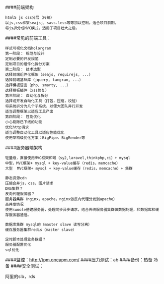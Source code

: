 ####前端架构

    html5 js css分层（传统）
    以js,css框架seajsj，sass.less等等加以控制，适合项目前期。
    将js拆分成MVC模式，适用于项目壮大之后。

####常见的前端工具：

    样式可视化文档holorgram
    第一阶段： 规范与设计
    定制必要的开发规范
    定制项目的组件化拆分方案
    第二阶段： 技术选型
    选择前端组件化框架（seajs, requirejs, ...）
    选择前端基础库（jquery, tangram, ...）
    选择模板语言（php, smarty, ...）
    选择模板插件（xss修复）
    第三阶段： 自动化与拆分
    选择或开发自动化工具（打包，压缩，校验）
    将系统拆分为几个子系统，以便大团队并行开发
    适当调整框架以适应工具产出
    第四阶段： 性能优化
    小心剔除已下线的功能
    优化http请求
    适当调整自动化工具以适应性能优化
    使用架构级优化方案：BigPipe、BigRender等

####服务器端架构

    轻量级，直接使用MVC框架即可（sy2,laravel,thinkphp,ci）+ mysql
    中型，MVC框架+ mysql + key-value缓存（redis，memcache）
    大型  MVC框架+ mysql + key-value缓存（redis，memcache）+ 集群

    静态资源cdn
    压缩合并js，css，图片请求
    DNS集群？
    反向代理服务器？
    服务器集群（nginx，apache，nginx做反向代理分发到apache）
    高并发情况
    使用swoole搭建服务器，处理同步异步请求，结合传统服务器集群做数据处理，和数据库和缓存服务器通信。

    数据库集群 mysql的（master slave 读写分离）
    缓存服务器集群redis（master slave）

    定时脚本处理业务数据？
    服务器配置优化
    sql优化

####监控：http://tpm.oneapm.com/
####压力测试：ab
####备份：热备 冷备
####安全测试：

阿里的slb，rds
